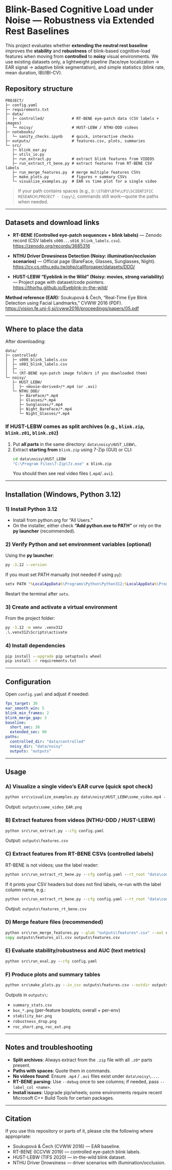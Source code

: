 # Blink-Based Cognitive Load under Noise — Robustness via Extended Rest Baselines

This project evaluates whether **extending the neutral rest baseline** improves the **stability** and **robustness** of blink-based cognitive-load features when moving from **controlled** to **noisy** visual environments. We use existing datasets only, a lightweight pipeline (face/eye localization → EAR signal → adaptive blink segmentation), and simple statistics (blink rate, mean duration, IBI/IBI-CV).

## Repository structure

```
PROJECT/
├─ config.yaml
├─ requirements.txt
├─ data/
│  ├─ controlled/            # RT-BENE eye-patch data (CSV labels + images)
│  └─ noisy/                 # HUST-LEBW / NTHU-DDD videos
├─ notebooks/
│  └─ sanity_checks.ipynb    # quick, interactive checks
├─ outputs/                  # features.csv, plots, summaries
└─ src/
   ├─ blink_ear.py
   ├─ utils_io.py
   ├─ run_extract.py         # extract blink features from VIDEOS
   ├─ run_extract_rt_bene.py # extract features from RT-BENE CSV labels
   ├─ run_merge_features.py  # merge multiple features CSVs
   ├─ make_plots.py          # figures + summary CSVs
   └─ visualize_examples.py  # EAR vs time plot for a single video
```

> If your path contains spaces (e.g., `D:\STUDY\BTH\LP1\SCIENTIFIC RESEARCH\PROJECT - Copy\`), commands still work—quote the paths when needed.

---

## Datasets and download links

- **RT-BENE (Controlled eye-patch sequences + blink labels)** — Zenodo record (CSV labels `s000...s016_blink_labels.csv`).  
  https://zenodo.org/records/3685316

- **NTHU Driver Drowsiness Detection (Noisy: illumination/occlusion scenarios)** — Official page (BareFace, Glasses, Sunglasses, Night).  
  https://cv.cs.nthu.edu.tw/php/callforpaper/datasets/DDD/

- **HUST-LEBW “Eyeblink in the Wild” (Noisy: movies, strong variability)** — Project page with dataset/code pointers.  
  https://thorhu.github.io/Eyeblink-in-the-wild/

**Method reference (EAR):** Soukupová & Čech, “Real-Time Eye Blink Detection using Facial Landmarks,” CVWW 2016 (PDF).  
https://vision.fe.uni-lj.si/cvww2016/proceedings/papers/05.pdf

---

## Where to place the data

After downloading:

```
data/
├─ controlled/
│  ├─ s000_blink_labels.csv
│  ├─ s001_blink_labels.csv
│  ├─ ...
│  └─ (RT-BENE eye-patch image folders if you downloaded them)
└─ noisy/
   ├─ HUST_LEBW/
   │  ├─ <movie-derived>/*.mp4 (or .avi)
   └─ NTHU_DDD/
      ├─ BareFace/*.mp4
      ├─ Glasses/*.mp4
      ├─ Sunglasses/*.mp4
      ├─ Night_BareFace/*.mp4
      └─ Night_Glasses/*.mp4
```

### If HUST-LEBW comes as split archives (e.g., `blink.zip`, `blink.z01`, `blink.z02`)

1. Put **all parts** in the same directory: `data\noisy\HUST_LEBW\`.  
2. Extract **starting from** `blink.zip` using 7-Zip (GUI) or CLI:
   ```bat
   cd data\noisy\HUST_LEBW
   "C:\Program Files\7-Zip\7z.exe" x blink.zip
   ```
   You should then see real video files (`.mp4`/`.avi`).

---

## Installation (Windows, Python 3.12)

### 1) Install Python 3.12
- Install from python.org for “All Users.”
- On the installer, either check **“Add python.exe to PATH”** or rely on the **py launcher** (recommended).

### 2) Verify Python and set environment variables (optional)
Using the **py launcher**:
```bat
py -3.12 --version
```

If you must set PATH manually (not needed if using `py`):
```bat
setx PATH "%LocalAppData%\Programs\Python\Python312;%LocalAppData%\Programs\Python\Python312\Scripts;%PATH%"
```
Restart the terminal after `setx`.

### 3) Create and activate a virtual environment
From the project folder:
```bat
py -3.12 -m venv .venv312
.\.venv312\Scripts\activate
```

### 4) Install dependencies
```bat
pip install --upgrade pip setuptools wheel
pip install -r requirements.txt
```

---

## Configuration

Open `config.yaml` and adjust if needed:
```yaml
fps_target: 30
ear_smooth_win: 5
blink_min_frames: 2
blink_merge_gap: 3
baseline:
  short_sec: 30
  extended_sec: 90
paths:
  controlled_dir: "data/controlled"
  noisy_dir: "data/noisy"
  outputs: "outputs"
```

---

## Usage

### A) Visualize a single video’s EAR curve (quick spot check)
```bat
python src\visualize_examples.py data\noisy\HUST_LEBW\some_video.mp4 --cfg config.yaml
```
Output: `outputs\some_video_EAR.png`

### B) Extract features from videos (NTHU-DDD / HUST-LEBW)
```bat
python src\run_extract.py --cfg config.yaml
```
Output: `outputs\features.csv`

### C) Extract features from RT-BENE CSVs (controlled labels)
RT-BENE is not videos; use the label reader:
```bat
python src\run_extract_rt_bene.py --cfg config.yaml --rt_root "data\controlled" --fps 30 --debug
```
If it prints your CSV headers but does not find labels, re-run with the label column name, e.g.:
```bat
python src\run_extract_rt_bene.py --cfg config.yaml --rt_root "data\controlled" --fps 30 --label_col label --debug
```
Output: `outputs\features_rt_bene.csv`

### D) Merge feature files (recommended)
```bat
python src\run_merge_features.py --glob "outputs\features*.csv" --out outputs\features_all.csv --drop-duplicates
copy outputs\features_all.csv outputs\features.csv
```

### E) Evaluate stability/robustness and AUC (text metrics)
```bat
python src\run_eval.py --cfg config.yaml
```

### F) Produce plots and summary tables
```bat
python src\make_plots.py --in_csv outputs\features.csv --outdir outputs
```
Outputs in `outputs\`:
- `summary_stats.csv`
- `box_*.png` (per-feature boxplots; overall + per-env)
- `stability_bar.png`
- `robustness_drop.png`
- `roc_short.png`, `roc_ext.png`

---

## Notes and troubleshooting

- **Split archives**: Always extract from the `.zip` file with all `.z0*` parts present.  
- **Paths with spaces**: Quote them in commands.  
- **No videos found**: Ensure `.mp4` / `.avi` files exist under `data\noisy\...`.  
- **RT-BENE parsing**: Use `--debug` once to see columns; if needed, pass `--label_col <name>`.  
- **Install issues**: Upgrade pip/wheels; some environments require recent Microsoft C++ Build Tools for certain packages.

---

## Citation

If you use this repository or parts of it, please cite the following where appropriate:
- Soukupová & Čech (CVWW 2016) — EAR baseline.
- RT-BENE (ICCVW 2019) — controlled eye-patch blink labels.
- HUST-LEBW (TIFS 2020) — in-the-wild blink dataset.
- NTHU Driver Drowsiness — driver scenarios with illumination/occlusion.

